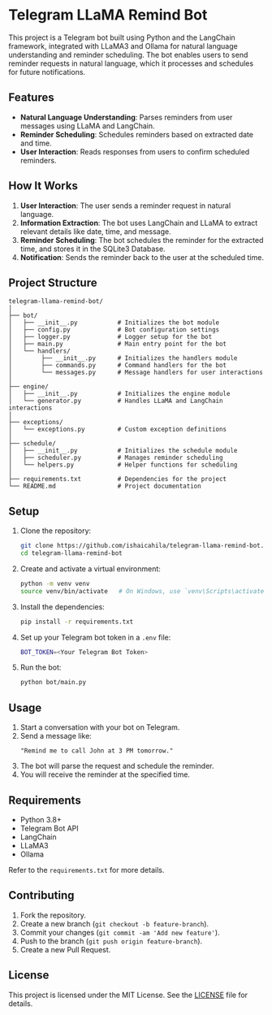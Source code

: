 
# Telegram LLaMA Remind Bot

This project is a Telegram bot built using Python and the LangChain framework, integrated with LLaMA3 and Ollama for natural language understanding and reminder scheduling. The bot enables users to send reminder requests in natural language, which it processes and schedules for future notifications.

## Features

- **Natural Language Understanding**: Parses reminders from user messages using LLaMA and LangChain.
- **Reminder Scheduling**: Schedules reminders based on extracted date and time.
- **User Interaction**: Reads responses from users to confirm scheduled reminders.

## How It Works

1. **User Interaction**: The user sends a reminder request in natural language.
2. **Information Extraction**: The bot uses LangChain and LLaMA to extract relevant details like date, time, and message.
3. **Reminder Scheduling**: The bot schedules the reminder for the extracted time, and stores it in the SQLite3 Database. 
4. **Notification**: Sends the reminder back to the user at the scheduled time.

## Project Structure
```
telegram-llama-remind-bot/
│
├── bot/
│   ├── __init__.py           # Initializes the bot module
│   ├── config.py             # Bot configuration settings
│   ├── logger.py             # Logger setup for the bot
│   ├── main.py               # Main entry point for the bot
│   └── handlers/
│        ├── __init__.py      # Initializes the handlers module
│        ├── commands.py      # Command handlers for the bot
│        └── messages.py      # Message handlers for user interactions
│
├── engine/
│   ├── __init__.py           # Initializes the engine module
│   └── generator.py          # Handles LLaMA and LangChain interactions
│
├── exceptions/               
│   └── exceptions.py         # Custom exception definitions
│
├── schedule/
│   ├── __init__.py           # Initializes the schedule module
│   ├── scheduler.py          # Manages reminder scheduling
│   └── helpers.py            # Helper functions for scheduling
│
├── requirements.txt          # Dependencies for the project
└── README.md                 # Project documentation
```

## Setup

1. Clone the repository:
   ```bash
   git clone https://github.com/ishaicahila/telegram-llama-remind-bot.git
   cd telegram-llama-remind-bot
   ```
2. Create and activate a virtual environment:
   ```bash
   python -m venv venv
   source venv/bin/activate   # On Windows, use `venv\Scripts\activate`
   ```
3. Install the dependencies:
   ```bash
   pip install -r requirements.txt
   ```
4. Set up your Telegram bot token in a `.env` file:
   ```bash
   BOT_TOKEN=<Your Telegram Bot Token>
   ```
5. Run the bot:
   ```bash
   python bot/main.py
   ```

## Usage

1. Start a conversation with your bot on Telegram.
2. Send a message like: 
   ```
   "Remind me to call John at 3 PM tomorrow."
   ```
3. The bot will parse the request and schedule the reminder.
4. You will receive the reminder at the specified time.

## Requirements

- Python 3.8+
- Telegram Bot API
- LangChain
- LLaMA3
- Ollama

Refer to the `requirements.txt` for more details.

## Contributing

1. Fork the repository.
2. Create a new branch (`git checkout -b feature-branch`).
3. Commit your changes (`git commit -am 'Add new feature'`).
4. Push to the branch (`git push origin feature-branch`).
5. Create a new Pull Request.

## License

This project is licensed under the MIT License. See the [LICENSE](LICENSE) file for details.

